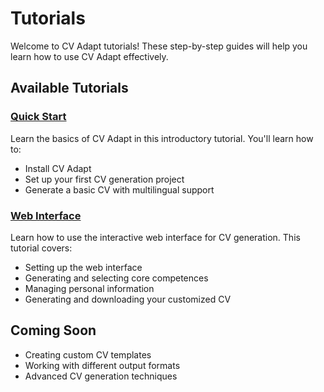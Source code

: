 # Tutorials

Welcome to CV Adapt tutorials! These step-by-step guides will help you learn how to use CV Adapt effectively.

## Available Tutorials

### [Quick Start](quickstart.md)
Learn the basics of CV Adapt in this introductory tutorial. You'll learn how to:
- Install CV Adapt
- Set up your first CV generation project
- Generate a basic CV with multilingual support

### [Web Interface](web-interface.md)
Learn how to use the interactive web interface for CV generation. This tutorial covers:
- Setting up the web interface
- Generating and selecting core competences
- Managing personal information
- Generating and downloading your customized CV

## Coming Soon

- Creating custom CV templates
- Working with different output formats
- Advanced CV generation techniques
